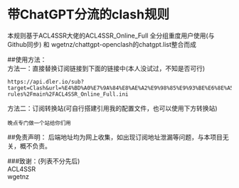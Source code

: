 # 带ChatGPT分流的clash规则
本规则基于ACL4SSR大佬的ACL4SSR_Online_Full 全分组重度用户使用(与Github同步) 和 wgetnz/chattgpt-openclash的chatgpt.list整合而成

##使用方法：  
方法一：直接替换订阅链接到下面的链接中(本人没试过，不知是否可行)  
```shell
https://api.dler.io/sub?target=Clash&url=%E4%BD%A0%E7%9A%84%E8%AE%A2%E9%98%85%E9%93%BE%E6%8E%A5%EF%BC%88URL%E7%BC%96%E7%A0%81%EF%BC%89&config=https%3A%2F%2Fraw.githubusercontent.com%2FWyatt323%2Fopenclash-rules%2Fmain%2FACL4SSR_Online_Full.ini
```  
方法二：订阅转换站(可自行搭建引用我的配置文件，也可以使用下方转换站)  
```shell
晚点专门做一个站给你们用
```  
##免责声明：
后端地址均为网上收集，如出现订阅地址泄漏等问题，与本项目无关，概不负责。  

###致谢：(列表不分先后)  
ACL4SSR  
wgetnz  
